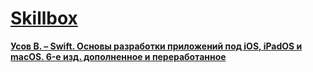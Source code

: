 # [Skillbox](https://go.acstat.com/3ced01680e2ae408 "Skillbox")

**[Усов В. – Swift. Основы разработки приложений под iOS, iPadOS и macOS. 6-е изд. дополненное и переработанное]()**

